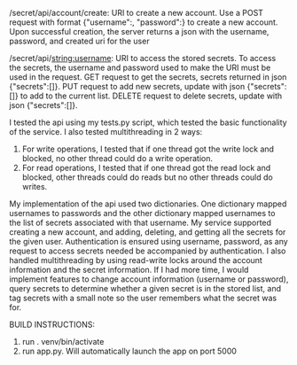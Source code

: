/secret/api/account/create: URI to create a new account. Use a POST request with format {"username":<username>, "password":<password>} to create a new account. Upon successful creation, the server returns a json with the username, password, and created uri for the user

/secret/api/<string:username>: URI to access the stored secrets. To access the secrets, the username and password used to make the URI must be used in the request. GET request to get the secrets, secrets returned in json {"secrets":[<list of secrets>]}. PUT request to add new secrets, update with json {"secrets":[<list of secrets>]} to add to the current list. DELETE request to delete secrets, update with json {"secrets":[<list of secrets>]}.

I tested the api using my tests.py script, which tested the basic functionality of the service. I also tested multithreading in 2 ways:
1. For write operations, I tested that if one thread got the write lock and blocked, no other thread could do a write operation.
2. For read operations, I tested that if one thread got the read lock and blocked, other threads could do reads but no other threads could do writes.

My implementation of the api used two dictionaries. One dictionary mapped usernames to passwords and the other dictionary mapped usernames to the list of secrets associated with that username. My service supported creating a new account, and adding, deleting, and getting all the secrets for the given user. Authentication is ensured using username, password, as any request to access secrets needed be accompanied by authentication. I also handled multithreading by using read-write locks around the account information and the secret information. If I had more time, I would implement features to change account information (username or password), query secrets to determine whether a given secret is in the stored list, and tag secrets with a small note so the user remembers what the secret was for.

BUILD INSTRUCTIONS:
1. run . venv/bin/activate
2. run app.py. Will automatically launch the app on port 5000
